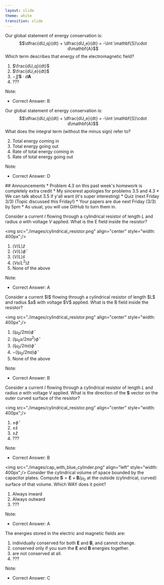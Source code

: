 ```yaml
---
layout: slide
theme: white
transition: slide
---
```


<section data-markdown>

Our global statement of energy conservation is:
$$\dfrac{dU_q}{dt} + \dfrac{dU_e}{dt} = -\iint \mathbf{S}\cdot d\mathbf{A}$$
Which term describes that energy of the electromagnetic field?

1. $\frac{dU_q}{dt}$
2. $\frac{dU_e}{dt}$
3. $-\iint \mathbf{S}\cdot d\mathbf{A}$
4. ???

Note:
* Correct Answer: B
</section>

<section data-markdown>

Our global statement of energy conservation is:
$$\dfrac{dU_q}{dt} + \dfrac{dU_e}{dt} = -\iint \mathbf{S}\cdot d\mathbf{A}$$
What does the integral term (without the minus sign) refer to?

2. Total energy coming in
3. Total energy going out
3. Rate of total energy coming in
4. Rate of total energy going out

Note:
* Correct Answer: D
</section>

<section data-markdown>
## Announcements
* Problem 4.3 on this past week's homework is completely extra credit
  * My sincerest apologies for problems 3.5 and 4.3
  * We can talk about 3.5 if y'all want (it's super interesting)
* Quiz (next Friday 3/3) (Topic discussed this Friday!)
* Your papers are due next Friday (3/3) by 5pm
  * As usual, you will use GitHub to turn them in.
</section>

<section data-markdown>

Consider a current $I$ flowing through a cylindrical resistor of length $L$ and radius $a$ with voltage $V$ applied. What is the E field inside the resistor?

<img src="./images/cylindrical_resistor.png" align="center" style="width: 400px";/>

1. $(V/L) \hat{z}$
2. $(V/L) \hat{\phi}$
3. $(V/L) \hat{s}$
4. $(Vs/L^2) \hat{z}$
5. None of the above

Note:
* Correct Answer: A
</section>

<section data-markdown>
Consider a current $I$ flowing through a cylindrical resistor of length $L$ and radius $a$ with voltage $V$ applied. What is the B field inside the resistor?

<img src="./images/cylindrical_resistor.png" align="center" style="width: 400px";/>

1. $(I\mu_0/2\pi s) \hat{\phi}$
2. $(I\mu_0s/2\pi a^2)  \hat{\phi}$
3. $(I\mu_0/2\pi a)  \hat{\phi}$
4. $-(I\mu_0/2\pi a)  \hat{\phi}$
5. None of the above

Note:
* Correct Answer: B

</section>

<section data-markdown>

Consider a current $I$ flowing through a cylindrical resistor of length $L$ and radius $a$ with voltage $V$ applied.
What is the direction of the $\mathbf{S}$ vector on the outer curved surface of the resistor?

<img src="./images/cylindrical_resistor.png" align="center" style="width: 400px";/>

1. $\pm \hat{\phi}$
2. $\pm \hat{s}$
3. $\pm \hat{z}$
4. ???

Note:
* Correct Answer: B
</section>


<section data-markdown>


<img src="./images/cap_with_blue_cylinder.png" align="left" style="width: 400px";/>
Consider the cylindrical volume of space bounded by the capacitor plates.  Compute $\mathbf{S} = \mathbf{E} \times \mathbf{B} /\mu_0$  at the outside (cylindrical, curved) surface of that volume.
Which WAY does it point?

1. Always inward
2. Always outward
3. ???

Note:
* Correct Answer: A
</section>

<section data-markdown>

The energies stored in the electric and magnetic fields are:


1. individually conserved for both $\mathbf{E}$ and $\mathbf{B}$, and cannot change.
2. conserved only if you sum the $\mathbf{E}$ and $\mathbf{B}$ energies together.
3. are not conserved at all.
4. ???

Note:
* Correct Answer: C

</section>
